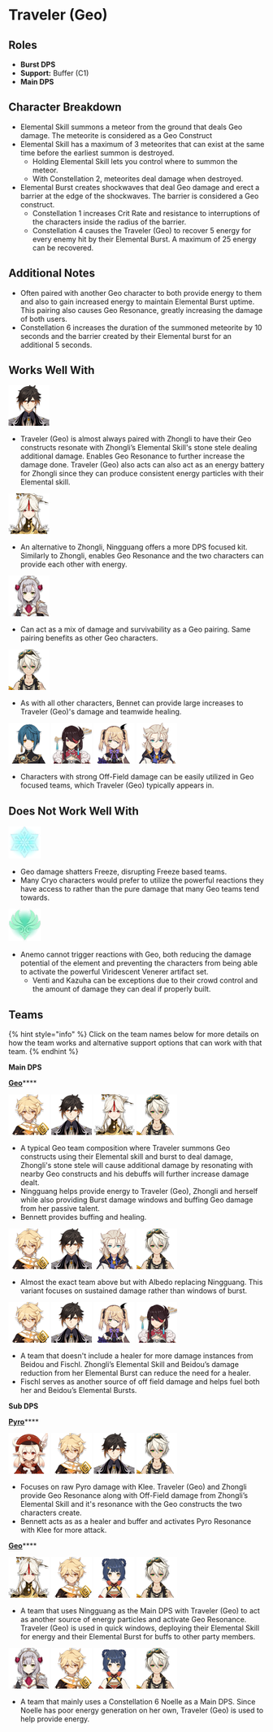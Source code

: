 # Traveler (Geo)

## Roles

* **Burst DPS**
* **Support:** Buffer (C1)
* **Main DPS**

## Character Breakdown

* Elemental Skill summons a meteor from the ground that deals Geo damage. The meteorite is considered as a Geo Construct
* Elemental Skill has a maximum of 3 meteorites that can exist at the same time before the earliest summon is destroyed.
  * Holding Elemental Skill lets you control where to summon the meteor.
  * With Constellation 2, meteorites deal damage when destroyed.
* Elemental Burst creates shockwaves that deal Geo damage and erect a barrier at the edge of the shockwaves. The barrier is considered a Geo construct.
  * Constellation 1 increases Crit Rate and resistance to interruptions of the characters inside the radius of the barrier.
  * Constellation 4 causes the Traveler (Geo) to recover 5 energy for every enemy hit by their Elemental Burst. A maximum of 25 energy can be recovered.

## Additional Notes

* Often paired with another Geo character to both provide energy to them and also to gain increased energy to maintain Elemental Burst uptime. This pairing also causes Geo Resonance, greatly increasing the damage of both users.
* Constellation 6 increases the duration of the summoned meteorite by 10 seconds and the barrier created by their Elemental burst for an additional 5 seconds.

## Works Well With

![](../../.gitbook/assets/UI_AvatarIcon_Zhongli.png)

* Traveler (Geo) is almost always paired with Zhongli to have their Geo constructs resonate with Zhongli’s Elemental Skill's stone stele dealing additional damage. Enables Geo Resonance to further increase the damage done. Traveler (Geo) also acts can also act as an energy battery for Zhongli since they can produce consistent energy particles with their Elemental skill.

![](../../.gitbook/assets/UI_AvatarIcon_Ningguang.png)

* An alternative to Zhongli, Ningguang offers a more DPS focused kit. Similarly to Zhongli, enables Geo Resonance and the two characters can provide each other with energy.

![](../../.gitbook/assets/UI_AvatarIcon_Noelle.png)

* Can act as a mix of damage and survivability as a Geo pairing. Same pairing benefits as other Geo characters.

![](../../.gitbook/assets/UI_AvatarIcon_Bennett.png)

* As with all other characters, Bennet can provide large increases to Traveler (Geo)'s damage and teamwide healing.

![](../../.gitbook/assets/UI_AvatarIcon_Xingqiu.png) ![](../../.gitbook/assets/UI_AvatarIcon_Beidou.png) ![](../../.gitbook/assets/UI_AvatarIcon_Fischl.png) ![](../../.gitbook/assets/UI_AvatarIcon_Albedo.png)

* Characters with strong Off-Field damage can be easily utilized in Geo focused teams, which Traveler (Geo) typically appears in.

## Does Not Work Well With

![](../../.gitbook/assets/Element_Cryo.webp)

* Geo damage shatters Freeze, disrupting Freeze based teams.
* Many Cryo characters would prefer to utilize the powerful reactions they have access to rather than the pure damage that many Geo teams tend towards.

![](../../.gitbook/assets/Element_Anemo.webp)

* Anemo cannot trigger reactions with Geo, both reducing the damage potential of the element and preventing the characters from being able to activate the powerful Viridescent Venerer artifact set.
  * Venti and Kazuha can be exceptions due to their crowd control and the amount of damage they can deal if properly built.

## Teams

{% hint style="info" %}
Click on the team names below for more details on how the team works and alternative support options that can work with that team.
{% endhint %}

**Main DPS**

[**Geo**](../../teams/geo.md)\*\*\*\*

![](../../.gitbook/assets/UI_AvatarIcon_Aether_Geo.png) ![](../../.gitbook/assets/UI_AvatarIcon_Zhongli.png) ![](../../.gitbook/assets/UI_AvatarIcon_Ningguang.png) ![](../../.gitbook/assets/UI_AvatarIcon_Bennett.png)

* A typical Geo team composition where Traveler summons Geo constructs using their Elemental skill and burst to deal damage, Zhongli's stone stele will cause additional damage by resonating with nearby Geo constructs and his debuffs will further increase damage dealt.
* Ningguang helps provide energy to Traveler (Geo), Zhongli and herself while also providing Burst damage windows and buffing Geo damage from her passive talent.
* Bennett provides buffing and healing.

![](../../.gitbook/assets/UI_AvatarIcon_Aether_Geo.png) ![](../../.gitbook/assets/UI_AvatarIcon_Zhongli.png) ![](../../.gitbook/assets/UI_AvatarIcon_Albedo.png) ![](../../.gitbook/assets/UI_AvatarIcon_Bennett.png)

* Almost the exact team above but with Albedo replacing Ningguang. This variant focuses on sustained damage rather than windows of burst.

![](../../.gitbook/assets/UI_AvatarIcon_Aether_Geo.png) ![](../../.gitbook/assets/UI_AvatarIcon_Zhongli.png) ![](../../.gitbook/assets/UI_AvatarIcon_Fischl.png) ![](../../.gitbook/assets/UI_AvatarIcon_Beidou.png)

* A team that doesn't include a healer for more damage instances from Beidou and Fischl. Zhongli’s Elemental Skill and Beidou’s damage reduction from her Elemental Burst can reduce the need for a healer.
* Fischl serves as another source of off field damage and helps fuel both her and Beidou’s Elemental Bursts.

**Sub DPS**

[**Pyro**](../../teams/pure-pyro.md)\*\*\*\*

![](../../.gitbook/assets/UI_AvatarIcon_Klee.png) ![](../../.gitbook/assets/UI_AvatarIcon_Aether_Geo.png) ![](../../.gitbook/assets/UI_AvatarIcon_Zhongli.png) ![](../../.gitbook/assets/UI_AvatarIcon_Bennett.png)

* Focuses on raw Pyro damage with Klee. Traveler (Geo) and Zhongli provide Geo Resonance along with Off-Field damage from Zhongli’s Elemental Skill and it's resonance with the Geo constructs the two characters create.
* Bennett acts as as a healer and buffer and activates Pyro Resonance with Klee for more attack.

[**Geo**](../../teams/geo.md)\*\*\*\*

![](../../.gitbook/assets/UI_AvatarIcon_Ningguang.png) ![](../../.gitbook/assets/UI_AvatarIcon_Aether_Geo.png) ![](../../.gitbook/assets/UI_AvatarIcon_Xiangling.png) ![](../../.gitbook/assets/UI_AvatarIcon_Bennett.png)

* A team that uses Ningguang as the Main DPS with Traveler (Geo) to act as another source of energy particles and activate Geo Resonance. Traveler (Geo) is used in quick windows, deploying their Elemental Skill for energy and their Elemental Burst for buffs to other party members.

![](../../.gitbook/assets/UI_AvatarIcon_Noelle.png) ![](../../.gitbook/assets/UI_AvatarIcon_Aether_Geo.png) ![](../../.gitbook/assets/UI_AvatarIcon_Xiangling.png) ![](../../.gitbook/assets/UI_AvatarIcon_Bennett.png)

* A team that mainly uses a Constellation 6 Noelle as a Main DPS. Since Noelle has poor energy generation on her own, Traveler (Geo) is used to help provide energy.
